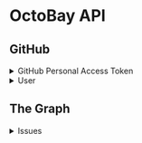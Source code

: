 # OctoBay API

## GitHub

<details>
  <summary>GitHub Personal Access Token</summary>
  ### Get a GitHub Personal Access Token
  
  [Follow these instructions](https://docs.github.com/en/github/authenticating-to-github/creating-a-personal-access-token) to get your GitHub Personal Access Token.

  Create the token with the following permissions:
  - public_repo
  - user:email

  Put this personal access token in the .env file for the `GITHUB_PERSONAL_ACCESS_TOKEN` variable.

  <summary>Authorization Access Token</summary>

  ### Get an access token for a GitHub user.

  The auth code from `https://github.com/login/oauth/authorize` can be exchanged for an access token here.

  ```http
  POST /github/access-token
  ```
  #### Body
  |Parameter|Default|Description|
  |-|-|-|
  |`code`|`null`|The auth code from the GitHub redirect.|

  #### Response
  |Code|Type|Description|
  |-|-|-|
  |200|`String`|The GitHub user's access token.|
  |500|`Object`|The error object. The code was probably wrong or expired.|

</details>

<details>
  <summary>User</summary>

  ### Get GitHub.

  Get a user by username.

  ```http
  GET /github/user/:username
  ```
  #### Parameters
  |Parameter|Default|Description|
  |-|-|-|
  |`username`|`null`|A GitHub username.|

  #### Response
  |Code|Type|Description|
  |-|-|-|
  |200|`Object`|The GitHub user's account data.|
  |404|`Object`|User not found.|
  |500|`Object`|GitHub error.|

</details>

## The Graph

<details>
  <summary>Issues</summary>

  ### Get all Issues.

  Get all issues that are currently indexed in the OctoBay subgraph. Results are cached.

  ```http
  GET /graph/issues
  ```
  #### Query
  |Parameter|Default|Description|
  |-|-|-|
  |`filter`|`null`|(Not yet implemented yet)|
  |`order`|`desc`|(Not yet implemented yet)|
  |`orderBy`|`depositSize`|(Not yet implemented yet)|

  #### Response
  |Code|Type|Description|
  |-|-|-|
  |200|`Array`|An array of issues/bounties.|
  |500|`Object`|The error object. Calling the graph endpoint failed.|

</details>
